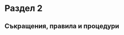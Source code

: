 # Раздел 2
## Съкращения, правила и процедури

<!-- https://crc.bg/files/URChS/Radioamateur/Class2AktualiziranRazdel2_2022.pdf -->

